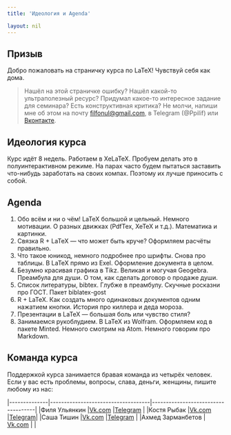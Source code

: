 ```yaml
---
title: 'Идеология и Agenda'

layout: nil
---
```


## Призыв

Добро пожаловать на страничку курса по LaTeX! Чувствуй себя как дома.

> Нашёл на этой страничке ошибку? Нашёл какой-то ультраполезный ресурс? Придумал какое-то интересное задание для семинара? Есть конструктивная критика? Не молчи, напиши мне об этом на почту filfonul@gmail.com, в Telegram (@Ppilif) или  [Вконтакте](https://vk.com/ppilif).

## Идеология курса

Курс идёт 8 недель. Работаем в XeLaTeX. Пробуем делать это в полуинтерактивном режиме. На парах часто будем пытаться заставить что-нибудь заработать на своих компах. Поэтому их лучше приносить с собой.

## Agenda

1. Обо всём и ни о чём! LaTeX большой и цельный. Немного мотивации. О разных движках (PdfTex, XeTeX и т.д.). Математика и картинки.
2. Связка R + LaTeX — что может быть круче? Оформляем расчёты правильно.
3. Что такое юникод, немного подробнее про шрифты. Снова про таблицы. В LaTeX прямо из Exel. Оформление документа в целом.
4. Безумно красивая графика в Tikz. Великая и могучая Geogebra. Преамбула для души. О том, как сделать договор о продаже души.  
5. Список литературы, bibtex. Глубже в преамбулу. Скучные росказни про ГОСТ. Пакет biblatex-gost
6. R + LaTeX. Как создать много одинаковых документов одним нажатием кнопки. История про киллера и деда мороза.
7. Презентации в LaTeX — большая боль или чувство стиля?
8. Занимаемся рукоблудием. В LaTeX из Wolfram. Оформляем код в пакете Minted. Немного смотрим на Atom. Немного говорим про Markdown.

## Команда курса

Поддержкой курса занимается бравая команда из четырёх человек. Если у вас есть проблемы, вопросы, слава, деньги, женщины, пишите любому из нас:

|--------------|------------------------------------|------------------------------------|
|Филя Ульянкин |[Vk.com](https://vk.com/ppilif)     |[Telegram](//telegram.me/ppilif)    |
|Костя Рыбак   |[Vk.com](https://vk.com/rybakconst) |[Telegram](//telegram.me/rybakconst)|
|Саша Тишин    |[Vk.com](https://vk.com/bolshoyti)  |[Telegram](//telegram.me/Huge_Ti)   |
|Ахмед Зарманбетов | [Vk.com](https://vk.com/ahmeeeed) | |

<br>
